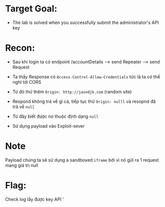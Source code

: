 
# Target Goal: 
- The lab is solved when you successfully submit the administrator's API key

# Recon: 
- Sau khi login ta có endpoint /accountDetails --> send Repeater --> send Request 
- Ta thấy Response có ```Access-Control-Allow-Credentials``` tức là ta có thể nghĩ tới CORS    
- Từ đó thử thêm ```Origin: http://jasndjk.com``` (random site)    

- Respond không trả về gì cả, tiếp tục thử ```Origin: nulll``` và resopnd đã trả về ```null``` 

* Từ đây biết được nó  thuộc định dạng ```null```
    
- Sử dụng payload vào Exploit-sever

# Note
Payload chúng ta sẽ sử dụng  a sandboxed ```iframe``` bởi vì nó gửi ra 1 request mang giá trị null

# Flag: 
Check log lấy được key API '
